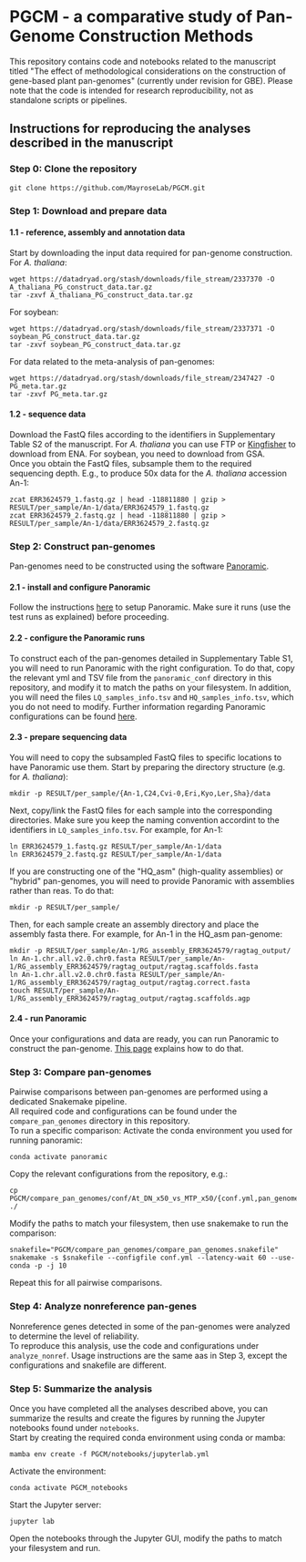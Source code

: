# PGCM - a comparative study of Pan-Genome Construction Methods
This repository contains code and notebooks related to the manuscript titled "The effect of methodological considerations on the construction of gene-based plant pan-genomes" (currently under revision for GBE). Please note that the code is intended for research reproducibility, not as standalone scripts or pipelines.  

## Instructions for reproducing the analyses described in the manuscript

### Step 0: Clone the repository
```
git clone https://github.com/MayroseLab/PGCM.git
```

### Step 1: Download and prepare data
#### 1.1 - reference, assembly and annotation data
Start by downloading the input data required for pan-genome construction.  
For _A. thaliana_:
```
wget https://datadryad.org/stash/downloads/file_stream/2337370 -O A_thaliana_PG_construct_data.tar.gz
tar -zxvf A_thaliana_PG_construct_data.tar.gz
```
For soybean:
```
wget https://datadryad.org/stash/downloads/file_stream/2337371 -O soybean_PG_construct_data.tar.gz
tar -zxvf soybean_PG_construct_data.tar.gz
```
For data related to the meta-analysis of pan-genomes:
```
wget https://datadryad.org/stash/downloads/file_stream/2347427 -O PG_meta.tar.gz
tar -zxvf PG_meta.tar.gz
```
#### 1.2 - sequence data
Download the FastQ files according to the identifiers in Supplementary Table S2 of the manuscript. For _A. thaliana_ you can use FTP or [Kingfisher](https://github.com/wwood/kingfisher-download) to download from ENA. For soybean, you need to download from GSA.  
Once you obtain the FastQ files, subsample them to the required sequencing depth. E.g., to produce 50x data for the _A. thaliana_ accession An-1:
```
zcat ERR3624579_1.fastq.gz | head -118811880 | gzip > RESULT/per_sample/An-1/data/ERR3624579_1.fastq.gz
zcat ERR3624579_2.fastq.gz | head -118811880 | gzip > RESULT/per_sample/An-1/data/ERR3624579_2.fastq.gz
```

### Step 2: Construct pan-genomes
Pan-genomes need to be constructed using the software [Panoramic](https://github.com/MayroseLab/Panoramic).
#### 2.1 - install and configure Panoramic
Follow the instructions [here](https://github.com/MayroseLab/Panoramic/wiki/Panoramic-setup) to setup Panoramic. Make sure it runs (use the test runs as explained) before proceeding.
#### 2.2 - configure the Panoramic runs
To construct each of the pan-genomes detailed in Supplementary Table S1, you will need to run Panoramic with the right configuration. To do that, copy the relevant yml and TSV file from the `panoramic_conf` directory in this repository, and modify it to match the paths on your filesystem. In addition, you will need the files `LQ_samples_info.tsv` and `HQ_samples_info.tsv`, which you do not need to modify. Further information regarding Panoramic configurations can be found [here](https://github.com/MayroseLab/Panoramic/wiki/Running-Panoramic).
#### 2.3 - prepare sequencing data
You will need to copy the subsampled FastQ files to specific locations to have Panoramic use them. Start by preparing the directory structure (e.g. for _A. thaliana_):
```
mkdir -p RESULT/per_sample/{An-1,C24,Cvi-0,Eri,Kyo,Ler,Sha}/data
```
Next, copy/link the FastQ files for each sample into the corresponding directories. Make sure you keep the naming convention accordint to the identifiers in `LQ_samples_info.tsv`. For example, for An-1:
```
ln ERR3624579_1.fastq.gz RESULT/per_sample/An-1/data
ln ERR3624579_2.fastq.gz RESULT/per_sample/An-1/data
```
  
If you are constructing one of the "HQ\_asm" (high-quality assemblies) or "hybrid" pan-genomes, you will need to provide Panoramic with assemblies rather than reas. To do that:
```
mkdir -p RESULT/per_sample/
```
Then, for each sample create an assembly directory and place the assembly fasta there. For example, for An-1 in the HQ_asm pan-genome:
```
mkdir -p RESULT/per_sample/An-1/RG_assembly_ERR3624579/ragtag_output/
ln An-1.chr.all.v2.0.chr0.fasta RESULT/per_sample/An-1/RG_assembly_ERR3624579/ragtag_output/ragtag.scaffolds.fasta
ln An-1.chr.all.v2.0.chr0.fasta RESULT/per_sample/An-1/RG_assembly_ERR3624579/ragtag_output/ragtag.correct.fasta
touch RESULT/per_sample/An-1/RG_assembly_ERR3624579/ragtag_output/ragtag.scaffolds.agp
```
#### 2.4 - run Panoramic
Once your configurations and data are ready, you can run Panoramic to construct the pan-genome. [This page](https://github.com/MayroseLab/Panoramic/wiki/Running-Panoramic) explains how to do that.

### Step 3: Compare pan-genomes
Pairwise comparisons between pan-genomes are performed using a dedicated Snakemake pipeline.  
All required code and configurations can be found under the `compare_pan_genomes` directory in this repository.  
To run a specific comparison:
Activate the conda environment you used for running panoramic:
```
conda activate panoramic
```
Copy the relevant configurations from the repository, e.g.:
```
cp PGCM/compare_pan_genomes/conf/At_DN_x50_vs_MTP_x50/{conf.yml,pan_genomes.tsv} ./
```
Modify the paths to match your filesystem, then use snakemake to run the comparison:
```
snakefile="PGCM/compare_pan_genomes/compare_pan_genomes.snakefile"
snakemake -s $snakefile --configfile conf.yml --latency-wait 60 --use-conda -p -j 10
```
Repeat this for all pairwise comparisons.

### Step 4: Analyze nonreference pan-genes
Nonreference genes detected in some of the pan-genomes were analyzed to determine the level of reliability.  
To reproduce this analysis, use the code and configurations under `analyze_nonref`. Usage instructions are the same aas in Step 3, except the configurations and snakefile are different.

### Step 5: Summarize the analysis
Once you have completed all the analyses described above, you can summarize the results and create the figures by running the Jupyter notebooks found under `notebooks`.  
Start by creating the required conda environment using conda or mamba:
```
mamba env create -f PGCM/notebooks/jupyterlab.yml
```
Activate the environment:
```
conda activate PGCM_notebooks
```
Start the Jupyter server:
```
jupyter lab
```
Open the notebooks through the Jupyter GUI, modify the paths to match your filesystem and run.
